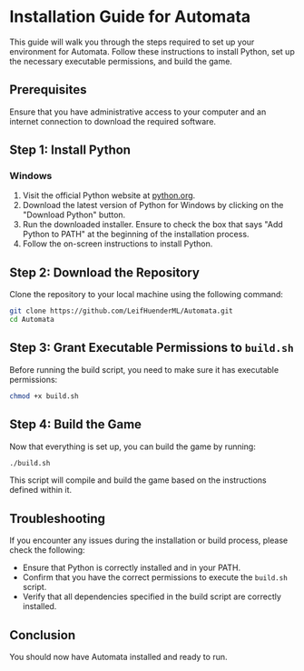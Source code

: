 # Installation Guide for Automata

This guide will walk you through the steps required to set up your environment for Automata. Follow these instructions to install Python, set up the necessary executable permissions, and build the game.

## Prerequisites

Ensure that you have administrative access to your computer and an internet connection to download the required software.

## Step 1: Install Python

### Windows

1. Visit the official Python website at [python.org](https://www.python.org/downloads/).
2. Download the latest version of Python for Windows by clicking on the "Download Python" button.
3. Run the downloaded installer. Ensure to check the box that says "Add Python to PATH" at the beginning of the installation process.
4. Follow the on-screen instructions to install Python.

## Step 2: Download the Repository

Clone the repository to your local machine using the following command:

```bash
git clone https://github.com/LeifHuenderML/Automata.git
cd Automata
```

## Step 3: Grant Executable Permissions to `build.sh`

Before running the build script, you need to make sure it has executable permissions:

```bash
chmod +x build.sh
```

## Step 4: Build the Game

Now that everything is set up, you can build the game by running:

```bash
./build.sh
```

This script will compile and build the game based on the instructions defined within it.

## Troubleshooting

If you encounter any issues during the installation or build process, please check the following:
- Ensure that Python is correctly installed and in your PATH.
- Confirm that you have the correct permissions to execute the `build.sh` script.
- Verify that all dependencies specified in the build script are correctly installed.

## Conclusion

You should now have Automata installed and ready to run.